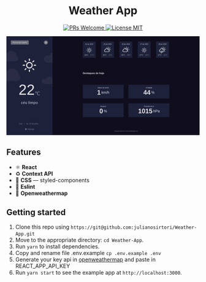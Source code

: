 <h1 align="center"> Weather App </h1>

<p align="center">
  <a href="http://makeapullrequest.com">
    <img src="https://img.shields.io/badge/PRs-welcome-brightgreen.svg?style=flat-square" alt="PRs Welcome">
  </a>
  <a href="https://opensource.org/licenses/MIT">
    <img src="https://img.shields.io/badge/license-MIT-blue.svg?style=flat-square" alt="License MIT">
  </a>
</p>

<img src="screenshot.png"/>


## Features

- ⚛ **React**
- ♻ **Context API**
- 💅 **CSS** — styled-components
- 💖 **Eslint**
- 💖 **Openweathermap**

## Getting started


1. Clone this repo using `https://git@github.com:julianosirtori/Weather-App.git`
2. Move to the appropriate directory: `cd Weather-App`.<br />
3. Run `yarn` to install dependencies.<br />
4. Copy and rename file .env.example `cp .env.example .env`<br />
4. Generate your key api in <a href="https://openweathermap.org/api">openweathermap</a> and paste in REACT_APP_API_KEY <br />
4. Run `yarn start` to see the example app at `http://localhost:3000`.
